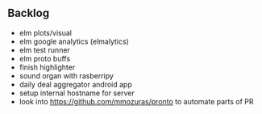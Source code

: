 ## Backlog
- elm plots/visual
- elm google analytics (elmalytics)
- elm test runner
- elm proto buffs
- finish highlighter
- sound organ with rasberripy
- daily deal aggregator android app
- setup internal hostname for server
- look into https://github.com/mmozuras/pronto to automate parts of PR
